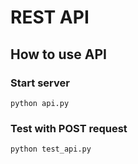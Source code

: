 # REST API

## How to use API

### Start server
```
python api.py
```

### Test with POST request
```
python test_api.py
```
